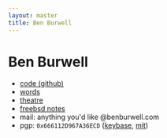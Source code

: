 ```yaml
---
layout: master
title: Ben Burwell
---
```


# Ben Burwell

- [code (github)](https://github.com/benburwell)
- [words](/posts/)
- [theatre](/theatre.html)
- [freebsd notes](/freebsd.html)
- mail: anything you'd like @benburwell.com
- pgp: `0x666112D967A36ECD` ([keybase][], [mit][])

[mit]: http://pgp.mit.edu/pks/lookup?op=get&search=0x666112D967A36ECD
[keybase]: https://keybase.io/benburwell/key.asc
